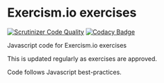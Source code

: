 # Exercism.io exercises

[![Scrutinizer Code Quality](https://scrutinizer-ci.com/g/w3bdesign/exercism/badges/quality-score.png?b=master)](https://scrutinizer-ci.com/g/w3bdesign/exercism/?branch=master)
[![Codacy Badge](https://api.codacy.com/project/badge/Grade/c3c6d3a5271d40e1953df2d7215be334)](https://app.codacy.com/gh/w3bdesign/exercism?utm_source=github.com&utm_medium=referral&utm_content=w3bdesign/exercism&utm_campaign=Badge_Grade_Settings)

Javascript code for Exercism.io exercises

This is updated regularly as exercises are approved.

Code follows Javascript best-practices.
